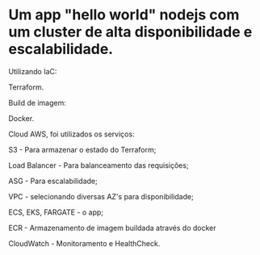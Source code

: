 # Um app "hello world" nodejs com um cluster de alta disponibilidade e escalabilidade. 

Utilizando IaC:

Terraform.

Build de imagem:

Docker.

Cloud AWS, foi utilizados os serviços:

S3 - Para armazenar o estado do Terraform;

Load Balancer - Para balanceamento das requisições;

ASG - Para escalabilidade;

VPC - selecionando diversas AZ's para disponibilidade;

ECS, EKS, FARGATE - o app;

ECR - Armazenamento de imagem buildada através do docker

CloudWatch - Monitoramento e HealthCheck.
